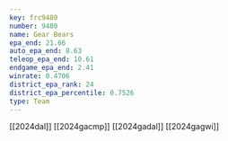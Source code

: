 ```yaml
---
key: frc9480
number: 9480
name: Gear Bears
epa_end: 21.66
auto_epa_end: 8.63
teleop_epa_end: 10.61
endgame_epa_end: 2.41
winrate: 0.4706
district_epa_rank: 24
district_epa_percentile: 0.7526
type: Team
---
```

[[2024dal]]
[[2024gacmp]]
[[2024gadal]]
[[2024gagwi]]

